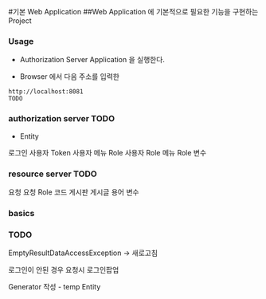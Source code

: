 #기본 Web Application
##Web Application 에 기본적으로 필요한 기능을 구현하는 Project

### Usage

* Authorization Server Application 을 실행한다.

* Browser 에서 다음 주소를 입력한

>
    http://localhost:8081
    TODO

### authorization server TODO

* Entity

로그인
사용자 Token
사용자
메뉴
Role
사용자 Role
메뉴 Role
변수

### resource server TODO

요청
요청 Role
코드
게시판
게시글
용어
변수

### basics

### TODO

EmptyResultDataAccessException -> 새로고침

로그인이 안된 경우 요청시 로그인팝업

Generator 작성 - temp Entity